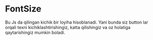 # FontSize
 
Bu Js da qilingan kichik bir loyiha hisoblanadi. Yani bunda siz button lar orqali texni kichiklashtirishingiz, katta qilishingiz va oz holatiga qaytarishingiz mumkin boladi.

